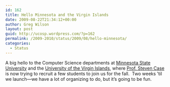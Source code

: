 ```yaml
---
id: 162
title: Hello Minnesota and the Virgin Islands
date: 2009-08-22T21:34:12+00:00
author: Greg Wilson
layout: post
guid: http://ucosp.wordpress.com/?p=162
permalink: /2009-2010/status/2009/08/hello-minnesota/
categories:
  - Status
---
```

A big hello to the Computer Science departments at [Minnesota State University](http://cset.mnsu.edu/cs/) and the [University of the Virgin Islands](http://www.uvi.edu/sites/uvi/Pages/DSM-Computer_Science-Home.aspx?s=AC), where [Prof. Steven Case](http://case.cs.mnsu.edu/) is now trying to recruit a few students to join us for the fall.  Two weeks &#8217;til we launch&#8212;we have a lot of organizing to do, but it&#8217;s going to be fun.